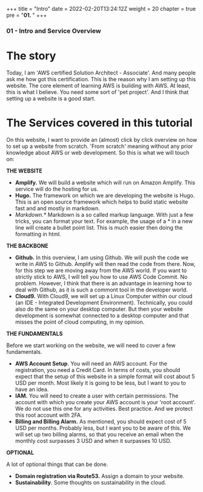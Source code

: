 +++
title = "Intro"
date = 2022-02-20T13:24:12Z
weight = 20
chapter = true
pre = "<b>01. </b>"
+++

### 01 - Intro and Service Overview

# The story

Today, I am 'AWS certified Solution Architect - Associate'. And many people ask me how got this certification. This is the reason why I am setting up this website. The core element of learning AWS is building with AWS. At least, this is what I believe. You need some sort of 'pet project'. And I think that setting up a website is a good start.


# The Services covered in this tutorial

On this website, I want to provide an (almost) click by click overview on how to set up a website from scratch. 'From scratch' meaning without any prior knowledge about AWS or web development. 
So this is what we will touch on:

**THE WEBSITE**

- **Amplify.** We will build a website which will run on Amazon Amplify. This service will do the hosting for us. 
- **Hugo.** The framework on which we are developing the website is Hugo. This is an open source framework which helps to build static website fast and and mostly in markdown.
- *Markdown.** Markdown is a so called markup language. With just a few tricks, you can format your text. For example, the usage of a * in a new line will create a bullet point list. This is much easier then doing the formatting in html.


**THE BACKBONE**

- **Github.** In this overview, I am using Github. We will push the code we write in AWS to Github. Amplify will then read the code from there. Now, for this step we are moving away from the AWS world. If you want to strictly stick to AWS, I will tell you how to use AWS Code Commit. No problem. However, I think that there is an advantage in learning how to deal with Github, as it is such a commont tool in the developer world.
- **Cloud9.** With Cloud9, we will set up a Linux Computer within our cloud (an IDE - Integrated Development Environment). Technically, you could also do the same on your desktop computer. But then your website development is somewhat connected to a desktop computer and that misses the point of cloud computing, in my opinion.

**THE FUNDAMENTALS**

Before we start working on the website, we will need to cover a few fundamentals. 
- **AWS Account Setup**. You will need an AWS account. For the registration, you need a Credit Card. In terms of costs, you should expect that the setup of this website in a simple format will cost about 5 USD per month. Most likely it is going to be less, but I want to you to have an idea.
- **IAM.** You will need to create a user with certain permissions. The account with which you create your AWS account is your 'root account'. We do not use this one for any activities. Best practice. And we protect this root account with 2FA.
- **Billing and Billing Alarm.** As mentioned, you should expect cost of 5 USD per months. Probably less, but I want you to be aware of this. We will set up two billing alarms, so that you receive an email when the monthly cost surpasses 3 USD and when it surpasses 10 USD. 


**OPTIONAL**

A lot of optional things that can be done.
- **Domain registration via Route53.** Assign a domain to your website.
- **Sustainability**. Some thoughts on sustainability in the cloud. 